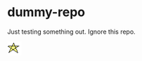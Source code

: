 # dummy-repo

Just testing something out. Ignore this repo.

![A tiny pixel art star image.](https://github.com/roboticforest/dummy-repo/blob/main/a-star-icon.png "Pixel Art Star")
